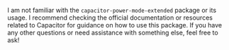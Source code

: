 I am not familiar with the `capacitor-power-mode-extended` package or its usage. I recommend checking the official documentation or resources related to Capacitor for guidance on how to use this package. If you have any other questions or need assistance with something else, feel free to ask!